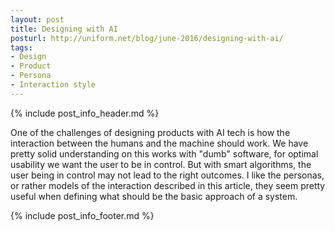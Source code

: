 ```yaml
---
layout: post
title: Designing with AI
posturl: http://uniform.net/blog/june-2016/designing-with-ai/
tags:
- Design
- Product
- Persona
- Interaction style
---
```


{% include post_info_header.md %}

One of the challenges of designing products with AI tech is how the interaction between the humans and the machine should work. We have pretty solid understanding on this works with "dumb" software, for optimal usability we want the user to be in control. But with smart algorithms, the user being in control may not lead to the right outcomes. I like the personas, or rather models of the interaction described in this article, they seem pretty useful when defining what should be the basic approach of a system.

{% include post_info_footer.md %}
